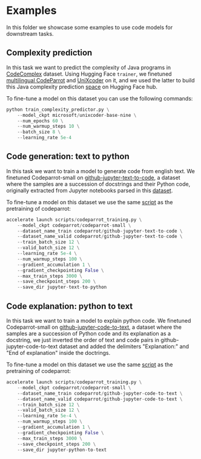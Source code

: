 # Examples
In this folder we showcase some examples to use code models for downstream tasks.

## Complexity prediction
In this task we want to predict the complexity of Java programs in [CodeComplex](https://hf-mirror.com/datasets/codeparrot/codecomplex) dataset. Using Hugging Face `trainer`, we finetuned [multilingual CodeParrot](https://hf-mirror.com/codeparrot/codeparrot-small-multi) and [UniXcoder](https://hf-mirror.com/microsoft/unixcoder-base-nine) on it, and we used the latter to build this Java complexity prediction [space](https://hf-mirror.com/spaces/codeparrot/code-complexity-predictor) on Hugging Face hub.

To fine-tune a model on this dataset you can use the following commands:

```python
python train_complexity_predictor.py \
    --model_ckpt microsoft/unixcoder-base-nine \
    --num_epochs 60 \
    --num_warmup_steps 10 \
    --batch_size 8 \
    --learning_rate 5e-4 
```

## Code generation: text to python
In this task we want to train a model to generate code from english text. We finetuned Codeparrot-small on [github-jupyter-text-to-code](https://hf-mirror.com/datasets/codeparrot/github-jupyter-text-to-code), a dataset where the samples are a succession of docstrings and their Python code, originally extracted from Jupyter notebooks parsed in this [dataset](https://hf-mirror.com/datasets/codeparrot/github-jupyter-parsed).

To fine-tune a model on this dataset we use the same [script](https://github.com/huggingface/transformers/blob/main/examples/research_projects/codeparrot/scripts/codeparrot_training.py) as the pretraining of codeparrot:

```python
accelerate launch scripts/codeparrot_training.py \
    --model_ckpt codeparrot/codeparrot-small \
    --dataset_name_train codeparrot/github-jupyter-text-to-code \
    --dataset_name_valid codeparrot/github-jupyter-text-to-code \
    --train_batch_size 12 \
    --valid_batch_size 12 \
    --learning_rate 5e-4 \
    --num_warmup_steps 100 \
    --gradient_accumulation 1 \
    --gradient_checkpointing False \
    --max_train_steps 3000 \
    --save_checkpoint_steps 200 \
    --save_dir jupyter-text-to-python
```

## Code explanation: python to text
In this task we want to train a model to explain python code. We finetuned Codeparrot-small on [github-jupyter-code-to-text](https://hf-mirror.com/datasets/codeparrot/github-jupyter-code-to-text), a dataset where the samples are a succession of Python code and its explanation as a docstring, we just inverted the order of text and code pairs in github-jupyter-code-to-text dataset and added the delimiters "Explanation:" and "End of explanation" inside the doctrings.

To fine-tune a model on this dataset we use the same [script](https://github.com/huggingface/transformers/blob/main/examples/research_projects/codeparrot/scripts/codeparrot_training.py) as the pretraining of codeparrot:

```python
accelerate launch scripts/codeparrot_training.py \
    --model_ckpt codeparrot/codeparrot-small \
    --dataset_name_train codeparrot/github-jupyter-code-to-text \
    --dataset_name_valid codeparrot/github-jupyter-code-to-text \
    --train_batch_size 12 \
    --valid_batch_size 12 \
    --learning_rate 5e-4 \
    --num_warmup_steps 100 \
    --gradient_accumulation 1 \
    --gradient_checkpointing False \
    --max_train_steps 3000 \
    --save_checkpoint_steps 200 \
    --save_dir jupyter-python-to-text
```